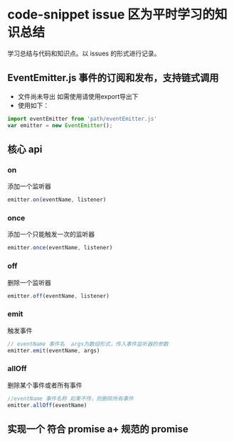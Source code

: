 # code-snippet issue 区为平时学习的知识总结
学习总结与代码和知识点。以 issues 的形式进行记录。

## EventEmitter.js 事件的订阅和发布，支持链式调用
- 文件尚未导出 如需使用请使用export导出下
- 使用如下：

```javascript
import eventEmitter from 'path/eventEmitter.js'
var emitter = new EventEmitter();
```

## 核心 api

### on
添加一个监听器

```javascript
emitter.on(eventName, listener)
```

### once
添加一个只能触发一次的监听器

```javascript
emitter.once(eventName, listener)
```

### off
删除一个监听器

```javascript
emitter.off(eventName, listener)
```

### emit
触发事件

```js
// eventName 事件名  args为数组形式，传入事件监听器的参数
emitter.emit(eventName, args)
```

### allOff
删除某个事件或者所有事件

```js
//eventName 事件名称 如果不传，则删除所有事件
emitter.allOff(eventName)
```

## 实现一个 符合 promise a+ 规范的 promise

